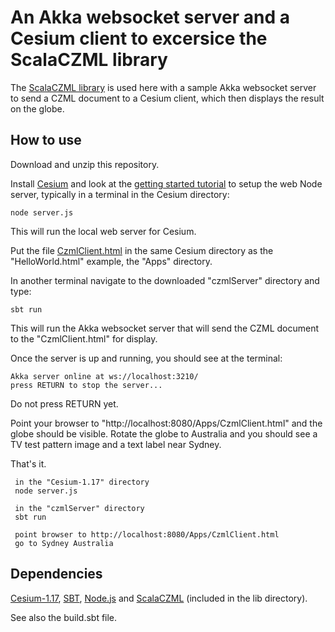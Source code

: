 # An Akka websocket server and a Cesium client to excersice the ScalaCZML library 

The [ScalaCZML library](https://github.com/workingDog/scalaczml) is used here with a sample Akka websocket server to 
send a CZML document to a Cesium client, which then displays the result on the globe.

## How to use
 
Download and unzip this repository. 

Install [Cesium](https://cesiumjs.org/) and look at the [getting started tutorial](https://cesiumjs.org/tutorials/cesium-up-and-running/) 
to setup the web Node server, typically in a terminal in the Cesium directory: 

    node server.js

This will run the local web server for Cesium.

Put the file [CzmlClient.html](https://github.com/workingDog/czmlServer/blob/master/CzmlClient.html) in the same Cesium directory as the "HelloWorld.html" example, the "Apps" directory.

In another terminal navigate to the downloaded "czmlServer" directory and type: 

    sbt run

This will run the Akka websocket server that will send the CZML document to the "CzmlClient.html" for display.

Once the server is up and running, you should see at the terminal: 

    Akka server online at ws://localhost:3210/
    press RETURN to stop the server...

Do not press RETURN yet.

Point your browser to "http://localhost:8080/Apps/CzmlClient.html" and the globe should be visible.
Rotate the globe to Australia and you should see a TV test pattern image and a text label near Sydney.

That's it. 

     in the "Cesium-1.17" directory
     node server.js
  
     in the "czmlServer" directory
     sbt run 
 
     point browser to http://localhost:8080/Apps/CzmlClient.html
     go to Sydney Australia
 
## Dependencies

[Cesium-1.17](https://cesiumjs.org/), [SBT](http://www.scala-sbt.org/), [Node.js](https://nodejs.org/en/) and 
[ScalaCZML](https://github.com/workingDog/scalaczml) (included in the lib directory).

See also the build.sbt file.

